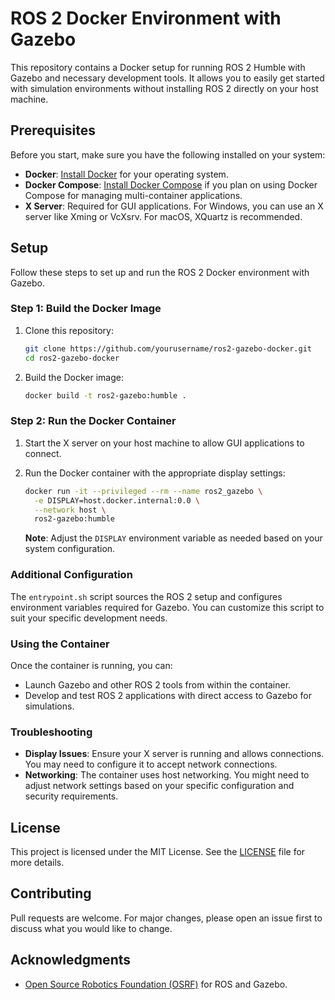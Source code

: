 # ROS 2 Docker Environment with Gazebo

This repository contains a Docker setup for running ROS 2 Humble with Gazebo and necessary development tools. It allows you to easily get started with simulation environments without installing ROS 2 directly on your host machine.

## Prerequisites

Before you start, make sure you have the following installed on your system:

- **Docker**: [Install Docker](https://docs.docker.com/get-docker/) for your operating system.
- **Docker Compose**: [Install Docker Compose](https://docs.docker.com/compose/install/) if you plan on using Docker Compose for managing multi-container applications.
- **X Server**: Required for GUI applications. For Windows, you can use an X server like Xming or VcXsrv. For macOS, XQuartz is recommended.

## Setup

Follow these steps to set up and run the ROS 2 Docker environment with Gazebo.

### Step 1: Build the Docker Image

1. Clone this repository:
   ```bash
   git clone https://github.com/yourusername/ros2-gazebo-docker.git
   cd ros2-gazebo-docker
   ```

2. Build the Docker image:
   ```bash
   docker build -t ros2-gazebo:humble .
   ```

### Step 2: Run the Docker Container

1. Start the X server on your host machine to allow GUI applications to connect.

2. Run the Docker container with the appropriate display settings:
   ```bash
   docker run -it --privileged --rm --name ros2_gazebo \
     -e DISPLAY=host.docker.internal:0.0 \
     --network host \
     ros2-gazebo:humble
   ```

   **Note**: Adjust the `DISPLAY` environment variable as needed based on your system configuration.

### Additional Configuration

The `entrypoint.sh` script sources the ROS 2 setup and configures environment variables required for Gazebo. You can customize this script to suit your specific development needs.

### Using the Container

Once the container is running, you can:
- Launch Gazebo and other ROS 2 tools from within the container.
- Develop and test ROS 2 applications with direct access to Gazebo for simulations.

### Troubleshooting

- **Display Issues**: Ensure your X server is running and allows connections. You may need to configure it to accept network connections.
- **Networking**: The container uses host networking. You might need to adjust network settings based on your specific configuration and security requirements.

## License

This project is licensed under the MIT License. See the [LICENSE](LICENSE) file for more details.

## Contributing

Pull requests are welcome. For major changes, please open an issue first to discuss what you would like to change.

## Acknowledgments

- [Open Source Robotics Foundation (OSRF)](https://www.openrobotics.org/) for ROS and Gazebo.



